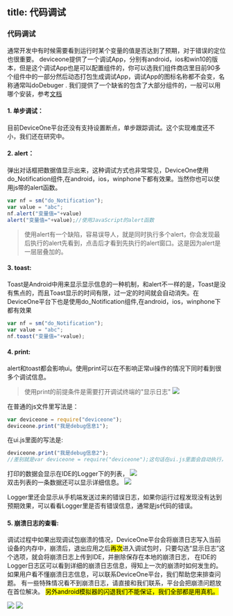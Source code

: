 title: 代码调试
---
### 代码调试

通常开发中有时候需要看到运行时某个变量的值是否达到了预期，对于错误的定位也很重要。
deviceone提供了一个调试App，分别有android，ios和win10的版本，但是这个调试App也是可以配置组件的，你可以选我们组件商店里目前90多个组件中的一部分然后动态打包生成调试App，调试App的图标名称都不会变，名称通常叫doDebuger .
我们提供了一个缺省的包含了大部分组件的，一般可以用哪个安装，参考[文档](http://doc.deviceone.net/web/doc/env/debug_app.htm)

#### 1. 单步调试：
目前DeviceOne平台还没有支持设置断点，单步跟踪调试。这个实现难度还不小，我们还在研究中。


#### 2. alert：
弹出对话框把数据值显示出来，这种调试方式也非常常见，DeviceOne使用do_Notification组件,在android，ios，winphone下都有效果。当然你也可以使用js带的alert函数。
```JavaScript
var nf = sm("do_Notification");
var value = "abc";
nf.alert("变量值="+value)
alert("变量值="+value);//使用JavaScript的alert函数
```
>使用alert有一个缺陷，容易误导人，就是同时执行多个alert，你会发现最后执行的alert先看到，点击后才看到先执行的alert窗口。这是因为alert是一层层叠加的。

#### 3. toast:
Toast是Android中用来显示显示信息的一种机制，和alert不一样的是，Toast是没有焦点的，而且Toast显示的时间有限，过一定的时间就会自动消失。在DeviceOne平台下也是使用do_Notification组件,在android，ios，winphone下都有效果
```JavaScript
var nf = sm("do_Notification");
var value = "abc";
nf.toast("变量值="+value);
```

#### 4. print:
alert和toast都会影响ui。使用print可以在不影响正常ui操作的情况下同时看到很多个调试信息。
>使用print的前提条件是需要打开调试终端的"显示日志"
![](../../images/tsdm001.png)


在普通的js文件里写法是：
```JavaScript
var deviceone = require("deviceone");
deviceone.print("我是debug信息1");
```

在ui.js里面的写法是:
```JavaScript
deviceone.print("我是debug信息2");
//差别就是var deviceone = require("deviceone");这句话在ui.js里面会自动执行，不需要再显式的执行一下
```

打印的数据会显示在IDE的Logger下的列表，
![](../../images/tsdm002.png)  
双击列表的一条数据还可以显示详细信息。
![](../../images/tsdm003.png)

Logger里还会显示从手机端发送过来的错误日志，如果你运行过程发现没有达到预期效果，可以看看Logger里是否有错误信息，通常是js代码的错误。

#### 5. 崩溃日志的查看:
调试过程中如果出现调试包崩溃的情况，DeviceOne平台会将崩溃日志写入当前设备的内存中，崩溃后，退出应用之后<mark>再次</mark>进入调试包时，只要勾选“显示日志”这个选项，就会将崩溃日志上传到IDE，并删除保存在本地的崩溃日志，
在IDE的Logger日志区可以看到详细的崩溃日志信息，得知上一次的崩溃时如何发生的。如果用户看不懂崩溃日志信息，可以联系DeviceOne平台，我们帮助您来排查问题。
有一些特殊情况看不到崩溃日志，请直接和我们联系，平台会把崩溃问题放在首位解决。
<mark>另外android模拟器的闪退我们不能保证，我们全部都是用真机。</mark>

![](../../images/tsdm004.png)
![](../../images/tsdm005.png)
